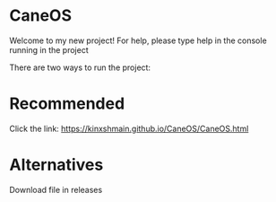 # CaneOS
Welcome to my new project!
For help, please type help in the console running in the project

There are two ways to run the project:

# Recommended

Click the link:
https://kinxshmain.github.io/CaneOS/CaneOS.html

# Alternatives

Download file in releases


